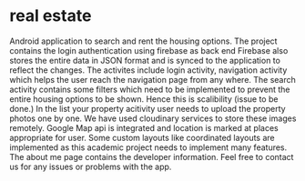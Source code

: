# real estate
Android application to search and rent the housing options.
The project contains the login authentication using firebase as back end 
Firebase also stores the entire data in JSON format and is synced to the application
to reflect the changes. The activites include login activity, navigation activity which helps 
the user reach the navigation page from any where. The search activity contains some filters 
which need to be implemented to prevent the entire housing options to be shown. Hence this is
scalibility (issue to be done.)
In the list your property acitivity user needs to upload the property photos one by one.
We have used cloudinary services to store these images remotely.
Google Map api is integrated and location is marked at places appropriate for user.
Some custom layouts like coordinated layouts are implemented as this academic project
needs to implement many features. 
The about me page contains the developer information.
Feel free to contact us for any issues or problems with the app.
